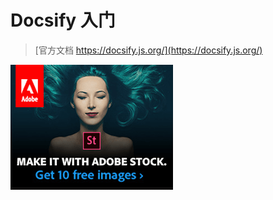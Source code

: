 # Docsify 入门
> [官方文档 https://docsify.js.org/](https://docsify.js.org/)

![logo](_media/1525189943-38523.png)
